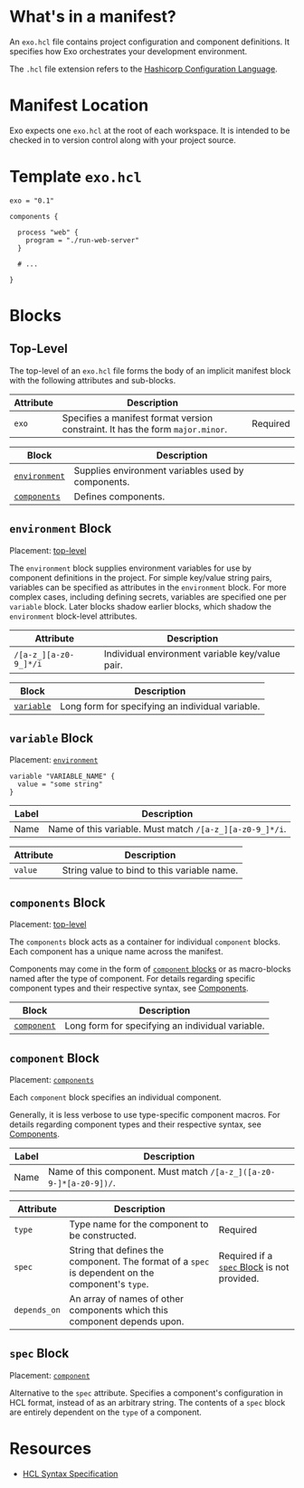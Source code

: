 # What's in a manifest?

An `exo.hcl` file contains project configuration and component definitions. It
specifies how Exo orchestrates your development environment.

The `.hcl` file extension refers to the [Hashicorp Configuration Language](https://github.com/hashicorp/hcl).

# Manifest Location

Exo expects one `exo.hcl` at the root of each workspace. It is intended to be
checked in to version control along with your project source.

# Template `exo.hcl`

```hcl
exo = "0.1"

components {

  process "web" {
    program = "./run-web-server"
  }

  # ...

}
```

# Blocks

## Top-Level

The top-level of an `exo.hcl` file forms the body of an implicit manifest block
with the following attributes and sub-blocks.

| Attribute | Description                                                                    |          |
| --------- | ------------------------------------------------------------------------------ | -------- |
| `exo`     | Specifies a manifest format version constraint. It has the form `major.minor`. | Required |

| Block                               | Description                                        |
| ----------------------------------- | -------------------------------------------------- |
| [`environment`](#environment-block) | Supplies environment variables used by components. |
| [`components`](#components-block)   | Defines components.                                |

## `environment` Block

Placement: [top-level](#top-level)

The `environment` block supplies environment variables for use by component
definitions in the project. For simple key/value string pairs, variables can be
specified as attributes in the `environment` block. For more complex cases,
including defining secrets, variables are specified one per `variable` block.
Later blocks shadow earlier blocks, which shadow the `environment` block-level
attributes.

| Attribute             | Description                                     |     |
| --------------------- | ----------------------------------------------- | --- |
| `/[a-z_][a-z0-9_]*/i` | Individual environment variable key/value pair. |

| Block                         | Description                                      |
| ----------------------------- | ------------------------------------------------ |
| [`variable`](#variable-block) | Long form for specifying an individual variable. |

## `variable` Block

Placement: [`environment`](#environment-block)

```hcl
variable "VARIABLE_NAME" {
  value = "some string"
}
```

| Label | Description                                              |
| ----- | -------------------------------------------------------- |
| Name  | Name of this variable. Must match `/[a-z_][a-z0-9_]*/i`. |

| Attribute | Description                                 |
| --------- | ------------------------------------------- |
| `value`   | String value to bind to this variable name. |

## `components` Block

Placement: [top-level](#top-level)

The `components` block acts as a container for individual `component` blocks.
Each component has a unique name across the manifest.

Components may come in the form of [`component` blocks](#component-block) or as
macro-blocks named after the type of component. For details regarding specific
component types and their respective syntax, see [Components](../components).

| Block                           | Description                                      |
| ------------------------------- | ------------------------------------------------ |
| [`component`](#component-block) | Long form for specifying an individual variable. |

## `component` Block

Placement: [`components`](#components-block)

Each `component` block specifies an individual component.

Generally, it is less verbose to use type-specific component macros. For
details regarding component types and their respective syntax, see
[Components](../components).

| Label | Description                                                        |
| ----- | ------------------------------------------------------------------ |
| Name  | Name of this component. Must match `/[a-z_]([a-z0-9-]*[a-z0-9])/`. |

| Attribute    | Description                                                                                       |                                                            |
| ------------ | ------------------------------------------------------------------------------------------------- | ---------------------------------------------------------- |
| `type`       | Type name for the component to be constructed.                                                    | Required                                                   |
| `spec`       | String that defines the component. The format of a `spec` is dependent on the component's `type`. | Required if a [`spec` Block](#spec-block) is not provided. |
| `depends_on` | An array of names of other components which this component depends upon.                          |                                                            |

## `spec` Block

Placement: [`component`](#component-block)

Alternative to the `spec` attribute. Specifies a component's configuration in
HCL format, instead of as an arbitrary string. The contents of a `spec` block
are entirely dependent on the `type` of a component.

# Resources

- [HCL Syntax Specification](https://github.com/hashicorp/hcl/blob/e84201c45df4fce4e9dfaba9e8aaa8730d24dd25/hclsyntax/spec.md)
